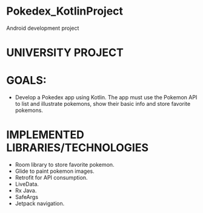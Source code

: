 # Pokedex_KotlinProject
Android development project

# UNIVERSITY PROJECT

# GOALS:

- Develop a Pokedex app using Kotlin. The app must use the Pokemon API to list and illustrate pokemons, show their basic info and store favorite pokemons.

# IMPLEMENTED LIBRARIES/TECHNOLOGIES

- Room library to store favorite pokemon.
- Glide to paint pokemon images.
- Retrofit for API consumption.
- LiveData.
- Rx Java.
- SafeArgs
- Jetpack navigation.
